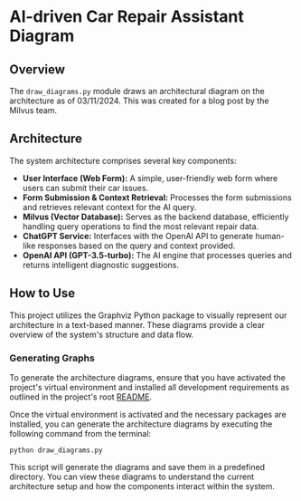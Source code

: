 
# AI-driven Car Repair Assistant Diagram

## Overview

The `draw_diagrams.py` module draws an architectural diagram on the architecture as of 03/11/2024. This was created for a blog post by the Milvus team.

## Architecture

The system architecture comprises several key components:

- **User Interface (Web Form):** A simple, user-friendly web form where users can submit their car issues.
- **Form Submission & Context Retrieval:** Processes the form submissions and retrieves relevant context for the AI query.
- **Milvus (Vector Database):** Serves as the backend database, efficiently handling query operations to find the most relevant repair data.
- **ChatGPT Service:** Interfaces with the OpenAI API to generate human-like responses based on the query and context provided.
- **OpenAI API (GPT-3.5-turbo):** The AI engine that processes queries and returns intelligent diagnostic suggestions.

## How to Use

This project utilizes the Graphviz Python package to visually represent our architecture in a text-based manner. These diagrams provide a clear overview of the system's structure and data flow.

### Generating Graphs

To generate the architecture diagrams, ensure that you have activated the project's virtual environment and installed all development requirements as outlined in the project's root [README](../README.md).

Once the virtual environment is activated and the necessary packages are installed, you can generate the architecture diagrams by executing the following command from the terminal:
```
python draw_diagrams.py
```

This script will generate the diagrams and save them in a predefined directory. You can view these diagrams to understand the current architecture setup and how the components interact within the system.
